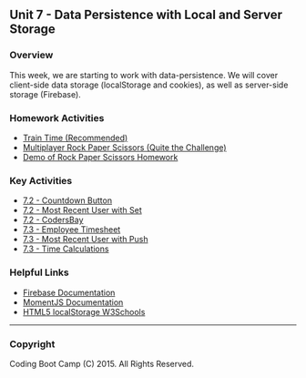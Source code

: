 ## Unit 7 - Data Persistence with Local and Server Storage

### Overview

This week, we are starting to work with data-persistence. We will cover client-side data storage (localStorage and cookies), as well as server-side storage (Firebase).

### Homework Activities

* [Train Time (Recommended)](3-Homework/Instructions/Homework_Train_Activity_Basic.md)
* [Multiplayer Rock Paper Scissors (Quite the Challenge)](3-Homework/Instructions/Homework_RPS_Activity_Challenge.md)
* [Demo of Rock Paper Scissors Homework](3-Homework/Instructions/RPS_Video.mov)

### Key Activities

* [7.2 - Countdown Button](1-Class-Content/7.2/Activities/03-countdownbutton)
* [7.2 - Most Recent User with Set](1-Class-Content/7.2/Activities/05-mostrecentuser)
* [7.2 - CodersBay](1-Class-Content/7.2/Activities/06-codersbay)
* [7.3 - Employee Timesheet](1-Class-Content/7.3/Activities/01-TimeSheet)
* [7.3 - Most Recent User with Push](1-Class-Content/7.3/Activities/02-Push)
* [7.3 - Time Calculations](1-Class-Content/7.3/Activities/05-TrainPredictions)

### Helpful Links

* [Firebase Documentation](https://firebase.google.com/docs/)
* [MomentJS Documentation](http://momentjs.com/)
* [HTML5 localStorage W3Schools](http://www.w3schools.com/html/html5_webstorage.asp)

- - -

### Copyright

Coding Boot Camp (C) 2015. All Rights Reserved.
